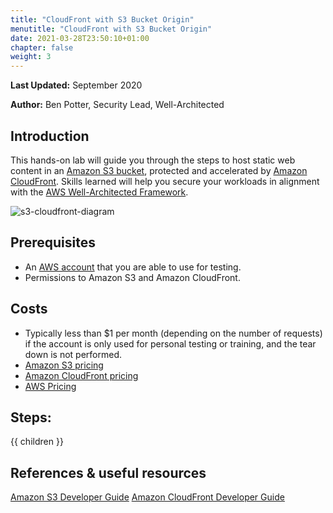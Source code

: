 ```yaml
---
title: "CloudFront with S3 Bucket Origin"
menutitle: "CloudFront with S3 Bucket Origin"
date: 2021-03-28T23:50:10+01:00
chapter: false
weight: 3
---
```


**Last Updated:** September 2020

**Author:** Ben Potter, Security Lead, Well-Architected

## Introduction

This hands-on lab will guide you through the steps to host static web content in an [Amazon S3 bucket](https://aws.amazon.com/s3/), protected and accelerated by [Amazon CloudFront](https://aws.amazon.com/cloudfront). Skills learned will help you secure your workloads in alignment with the [AWS Well-Architected Framework](https://aws.amazon.com/architecture/well-architected/).

![s3-cloudfront-diagram](/Security/100_CloudFront_with_S3_Bucket_Origin/Images/s3-cloudfront-diagram.png)

## Prerequisites

- An [AWS account](https://portal.aws.amazon.com/gp/aws/developer/registration/index.html) that you are able to use for testing.
- Permissions to Amazon S3 and Amazon CloudFront.

## Costs

- Typically less than $1 per month (depending on the number of requests) if the account is only used for personal testing or training, and the tear down is not performed.
- [Amazon S3 pricing](https://aws.amazon.com/s3/pricing/)
- [Amazon CloudFront pricing](https://aws.amazon.com/cloudfront/pricing/)
- [AWS Pricing](https://aws.amazon.com/pricing/)

## Steps:

{{ children }}

## References & useful resources

[Amazon S3 Developer Guide](https://docs.aws.amazon.com/AmazonS3/latest/dev/Welcome.html)
[Amazon CloudFront Developer Guide](https://docs.aws.amazon.com/AmazonCloudFront/latest/DeveloperGuide/Introduction.html)
